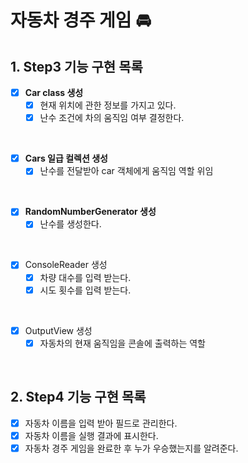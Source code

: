 # 자동차 경주 게임 🚘

## 1. Step3 기능 구현 목록
- [x] **Car class 생성**
  - [x] 현재 위치에 관한 정보를 가지고 있다.
  - [x] 난수 조건에 차의 움직임 여부 결정한다.

<br>

- [x] **Cars 일급 컬렉션 생성**
  - [x] 난수를 전달받아 car 객체에게 움직임 역할 위임

<br>

- [x] **RandomNumberGenerator 생성**
  - [x] 난수를 생성한다.

<br>

- [x] ConsoleReader 생성
    - [x] 차량 대수를 입력 받는다.
    - [x] 시도 횟수를 입력 받는다.
    
<br>

- [x] OutputView 생성
  - [x] 자동차의 현재 움직임을 콘솔에 출력하는 역할

<br>

## 2. Step4 기능 구현 목록

- [x] 자동차 이름을 입력 받아 필드로 관리한다.
- [x] 자동차 이름을 실행 결과에 표시한다.
- [x] 자동차 경주 게임을 완료한 후 누가 우승했는지를 알려준다.